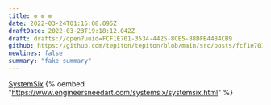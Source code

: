 ```yaml
---
title: ✼ ✼ ✼
date: 2022-03-24T01:15:08.095Z
draftDate: 2022-03-23T19:18:12.042Z
draft: drafts://open?uuid=FCF1E701-3534-4425-8CE5-88DFB4484CB9
github: https://github.com/tepiton/tepiton/blob/main/src/posts/fcf1e701-3534-4425-8ce5-88dfb4484cb9.md
newlines: false
summary: "fake summary"
---
```

[SystemSix](https://www.engineersneedart.com/systemsix/systemsix.html)
{% oembed "https://www.engineersneedart.com/systemsix/systemsix.html"  %}
